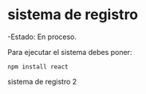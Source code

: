 <h1> sistema de registro </h1>

-Estado: En proceso.

Para ejecutar el sistema debes poner:

```npm install react```

sistema de registro 2
